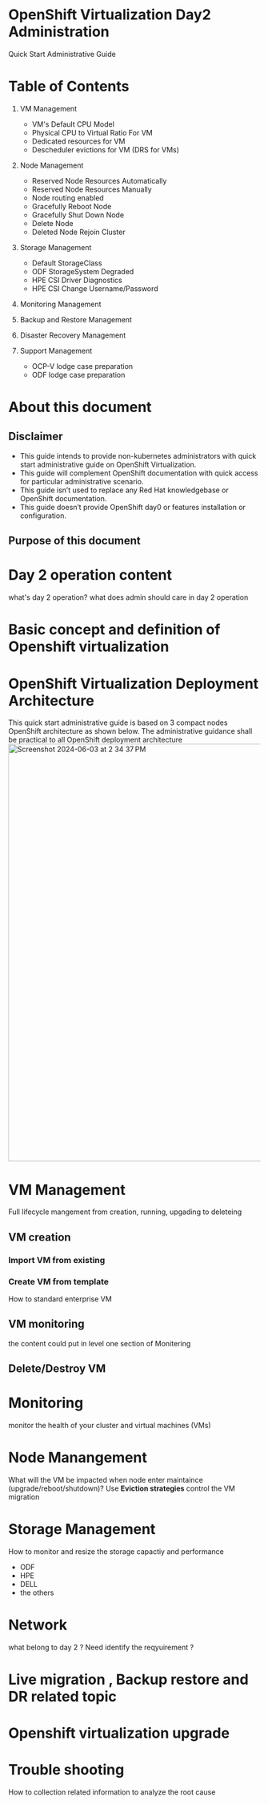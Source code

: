 # OpenShift Virtualization Day2 Administration
Quick Start Administrative Guide




# Table of Contents

1. VM Management
   - VM's Default CPU Model
   - Physical CPU to Virtual Ratio For VM
   - Dedicated resources for VM
   - Descheduler evictions for VM (DRS for VMs)
     
3. Node Management
   - Reserved Node Resources Automatically
   - Reserved Node Resources Manually
   - Node routing enabled
   - Gracefully Reboot Node
   - Gracefully Shut Down Node
   - Delete Node
   - Deleted Node Rejoin Cluster
     
5. Storage Management
   - Default StorageClass
   - ODF StorageSystem Degraded
   - HPE CSI Driver Diagnostics
   - HPE CSI Change Username/Password
     
7. Monitoring Management
8. Backup and Restore Management
9. Disaster Recovery Management
10. Support Management
    - OCP-V lodge case preparation
    - ODF lodge case preparation

# About this document
## Disclaimer

* This guide intends to provide non-kubernetes administrators with quick start administrative guide on OpenShift Virtualization.
* This guide will complement OpenShift documentation with quick access for particular administrative scenario.
* This guide isn’t used to replace any Red Hat knowledgebase or  OpenShift documentation.
* This guide doesn’t provide OpenShift day0 or features installation or configuration.
## Purpose of this document

# Day 2 operation content
what's day 2 operation?
what does admin should care in day 2 operation

# Basic concept and definition of Openshift virtualization

# OpenShift Virtualization Deployment Architecture
This quick start administrative guide is based on 3 compact nodes OpenShift architecture as shown below. The administrative guidance shall be practical to all OpenShift deployment architecture
<img width="833" alt="Screenshot 2024-06-03 at 2 34 37 PM" src="https://github.com/kokhuilew/OCPV_admin/assets/4863828/abddb47f-1473-4edb-a25b-8b457cbe317a">

# VM Management
Full lifecycle mangement from creation, running, upgading to deleteing 
## VM creation
### Import VM from existing 

### Create VM from template
How to standard enterprise VM

## VM monitoring
the content could put in level one section of Monitering
## Delete/Destroy VM

# Monitoring 
monitor the health of your cluster and virtual machines (VMs)

# Node Manangement
What will the VM be impacted when node enter maintaince (upgrade/reboot/shutdown)?
Use **Eviction strategies** control the VM migration

# Storage Management
How to monitor and resize the storage capactiy and performance 
- ODF
- HPE
- DELL
- the others 
# Network
what belong to day 2 ? Need identify the reqyuirement ?
# Live migration , Backup restore and DR related topic

# Openshift virtualization upgrade

# Trouble shooting
How to collection related information to analyze the root cause 
